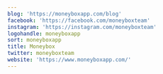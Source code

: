 ```yaml
---
blog: 'https://moneyboxapp.com/blog'
facebook: 'https://facebook.com/moneyboxteam'
instagram: 'https://instagram.com/moneyboxteam'
logohandle: moneyboxapp
sort: moneyboxapp
title: Moneybox
twitter: moneyboxteam
website: 'https://www.moneyboxapp.com/'
---
```

